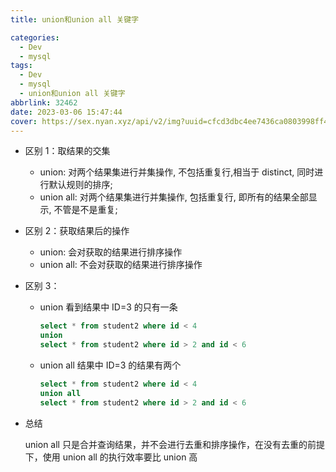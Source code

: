 ```yaml
---
title: union和union all 关键字

categories:
  - Dev
  - mysql
tags:
  - Dev
  - mysql
  - union和union all 关键字
abbrlink: 32462
date: 2023-03-06 15:47:44
cover: https://sex.nyan.xyz/api/v2/img?uuid=cfcd3dbc4ee7436ca0803998ff4faf56
---
```


- 区别 1：取结果的交集
  - union: 对两个结果集进行并集操作, 不包括重复行,相当于 distinct, 同时进行默认规则的排序;
  - union all: 对两个结果集进行并集操作, 包括重复行, 即所有的结果全部显示, 不管是不是重复;
- 区别 2：获取结果后的操作

  - union: 会对获取的结果进行排序操作
  - union all: 不会对获取的结果进行排序操作

- 区别 3：

  - union 看到结果中 ID=3 的只有一条
    ```sql
    select * from student2 where id < 4
    union
    select * from student2 where id > 2 and id < 6
    ```
  - union all 结果中 ID=3 的结果有两个

    ```sql
    select * from student2 where id < 4
    union all
    select * from student2 where id > 2 and id < 6
    ```

- 总结

  union all 只是合并查询结果，并不会进行去重和排序操作，在没有去重的前提下，使用 union all 的执行效率要比 union 高
